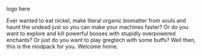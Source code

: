 

logo here

Ever wanted to eat nickel, make literal organic biomatter from souls and haunt the undead just so you can make your machines faster? Or do you want to explore and kill powerful bosses with stupidly overpowered enchants? Or just do you want to play gregtech with some buffs? Well then, this is the modpack for you. Welcome home.
